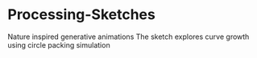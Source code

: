 # Processing-Sketches
Nature inspired generative animations
The sketch explores curve growth using circle packing simulation
